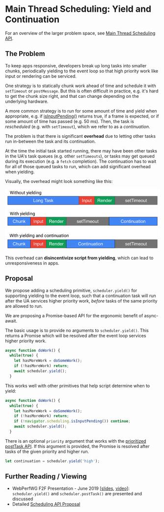 # Main Thread Scheduling: Yield and Continuation

For an overview of the larger problem space, see [Main Thread Scheduling API](README.md).

## The Problem

To keep apps responsive, developers break up long tasks into smaller chunks,
periodically yielding to the event loop so that high priority work like input
or rendering can be serviced.

One strategy is to statically chunk work ahead of time and schedule it with
`setTimeout` or `postMessage`. But this is often difficult in practice, e.g.
it's hard to get the chunk size right, and that can change depending on the
underlying hardware.

A more common strategy is to run for some amount of time and yield when
appropriate, e.g. if
[isInputPending()](https://github.com/WICG/is-input-pending) returns true, if a
frame is expected, or if some amount of time has passed (e.g. 50 ms). Then, the
task is *rescheduled* (e.g. with `setTimeout`), which we refer to as a
*continuation*.

The problem is that there is significant **overhead** due to letting other
tasks run in-between the task and its continuation.

At the time the initial task started running, there may have been other tasks
in the UA's task queues (e.g. other `setTimeouts`), or tasks may get queued
during its execution (e.g. a `fetch` completion). The continuation has to wait
for all of those queued tasks to run, which can add significant overhead when
yielding.

Visually, the overhead might look something like this:

![Yield Overhead](images/yield_overhead.png)

This overhead can **disincentivize script from yielding**, which can lead to
unresponsiveness in apps.

## Proposal

We propose adding a scheduling primitive, `scheduler.yield()` for supporting
yielding to the event loop, such that a continuation task will run after the UA
services higher priority work, *before* tasks of the same priority are allowed
to run.

We are proposing a Promise-based API for the ergonomic benefit of async-await.

The basic usage is to provide no arguments to `scheduler.yield()`. This returns
a Promise which will be resolved after the event loop services higher priority
work.

```javascript
async function doWork() {
  while(true) {
    let hasMoreWork = doSomeWork();
    if (!hasMoreWork) return;
    await scheduler.yield();
  }
```

This works well with other primitives that help script determine when to yield:

```javascript
async function doWork() {
  while(true) {
    let hasMoreWork = doSomeWork();
    if (!hasMoreWork) return;
    if (!navigator.scheduling.isInputPending()) continue;
    await scheduler.yield();
  }
```

There is an optional `priority` argument that works with the [prioritized
postTask API](PrioritizedPostTask.md). If this argument is provided, the
Promise is resolved after tasks of the given priority and higher run.
```javascript
let continuation = scheduler.yield('high');
```

## Further Reading / Viewing

 * WebPerfWG F2F Presentation - June 2019 [[slides](https://docs.google.com/presentation/d/1GUB081FTpvFEwEkfePagFEkiqcLKKnIHkhym-I8tTd8/edit#slide=id.g5b43bd1ecf_0_508), [video](https://www.youtube.com/watch?v=eyAW4FuSgyE&t=14387)]: `scheduler.yield()` and `scheduler.postTask()` are presented and discussed
 * Detailed [Scheduling API Proposal](https://docs.google.com/document/d/1xU7HyNsEsbXhTgt0ZnXDbeSXm5-m5FzkLJAT6LTizEI/edit#heading=h.iw2lczs6xwe6)
